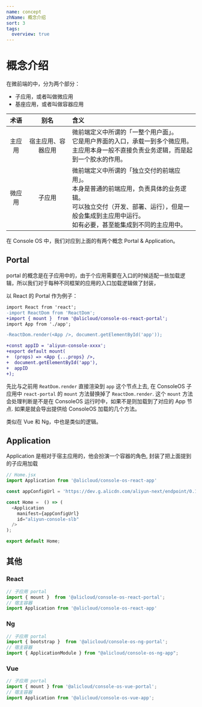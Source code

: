 ```yaml
---
name: concept
zhName: 概念介绍
sort: 3
tags: 
  overview: true
---
```


# 概念介绍

在微前端的中，分为两个部分：

 * 子应用，或者叫做微应用
 * 基座应用，或者叫做容器应用


| 术语 | 别名 |   含义  |
| :--------: | :----------: | :-------- |
|    主应用     |     宿主应用、容器应用      | 微前端定义中所谓的「一整个用户面」。<br/>它是用户界面的入口，承载一到多个微应用。<br/>主应用本身一般不直接负责业务逻辑，而是起到一个胶水的作用。 |
|    微应用     |     子应用      | 微前端定义中所谓的「独立交付的前端应用」。<br/>本身是普通的前端应用，负责具体的业务逻辑。<br/>可以独立交付（开发、部署、运行），但是一般会集成到主应用中运行。<br/>如有必要，甚至能集成到不同的主应用中。 |

在 Console OS 中，我们对应到上面的有两个概念 Portal & Application。

## Portal
portal 的概念是在子应用中的，由于个应用需要在入口的时候适配一些加载逻辑，所以我们对于每种不同框架的应用的入口加载逻辑做了封装，

以 React 的 Portal 作为例子：

```diff
import React from 'react';
-import ReactDom from 'ReactDom';
+import { mount }  from '@alicloud/console-os-react-portal';
import App from './app';

-ReactDom.render(<App />, document.getElementById('app'));

+const appID = 'aliyun-console-xxxx';
+export default mount(
+  (props) => <App {...props} />,
+  document.getElementById('app'),
+  appID
+);
```

先比与之前用 ```ReatDom.render``` 直接渲染到 ```app``` 这个节点上去, 在 ConsoleOS 子应用中 ```react-portal``` 的 ```mount``` 方法替换掉了 ```ReactDom.render```. 这个 ```mount``` 方法会处理判断是不是在 ConsoleOS 运行时中，如果不是则加载到了对应的 App 节点. 如果是就会导出提供给 ConsoleOS 加载的几个方法。

类似在 Vue 和 Ng，中也是类似的逻辑。

## Application

Application 是相对于宿主应用的，他会扮演一个容器的角色, 封装了把上面提到的子应用加载

```javascript
// Home.jsx
import Application from '@alicloud/console-os-react-app'

const appConfigUrl = 'https://dev.g.alicdn.com/aliyun-next/endpoint/0.1.0/endpoint.manifest.json';

const Home =  () => (
  <Application
    manifest={appConfigUrl}
    id="aliyun-console-slb"
  />
);

export default Home;
```

## 其他
### React

```javascript
// 子应用 portal
import { mount }  from '@alicloud/console-os-react-portal';
// 宿主容器
import Application from '@alicloud/console-os-react-app'
```

### Ng

```javascript
// 子应用 portal
import { bootstrap }  from '@alicloud/console-os-ng-portal';
// 宿主容器
import { ApplicationModule } from "@alicloud/console-os-ng-app";
```

### Vue

```javascript
// 子应用 portal
import { mount } from '@alicloud/console-os-vue-portal';
// 宿主容器
import Application from '@alicloud/console-os-vue-app';
```